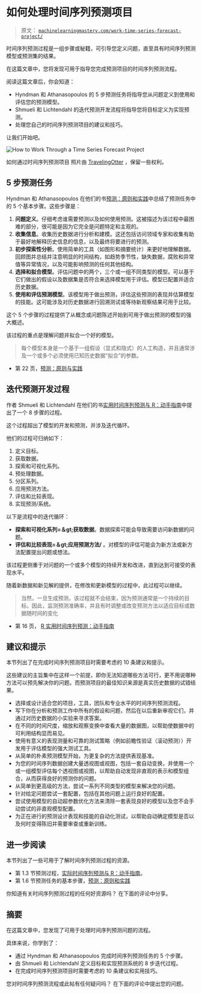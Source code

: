 # 如何处理时间序列预测项目

> 原文： [`machinelearningmastery.com/work-time-series-forecast-project/`](https://machinelearningmastery.com/work-time-series-forecast-project/)

时间序列预测过程是一组步骤或秘籍，可引导您定义问题，直至具有时间序列预测模型或预测集的结果。

在这篇文章中，您将发现可用于指导您完成预测项目的时间序列预测流程。

阅读这篇文章后，你会知道：

*   Hyndman 和 Athanasopoulos 的 5 步预测任务将指导您从问题定义到使用和评估您的预测模型。
*   Shmueli 和 Lichtendahl 的迭代预测开发流程将指导您将目标定义为实现预测。
*   处理您自己的时间序列预测项目的建议和技巧。

让我们开始吧。

![How to Work Through a Time Series Forecast Project](img/b9cc2dc624f0a6e7e4da7dc2f492d22d.jpg)

如何通过时间序列预测项目
照片由 [TravelingOtter](https://www.flickr.com/photos/travelingotter/1484904858/) ，保留一些权利。

## 5 步预测任务

Hyndman 和 Athanasopoulos 在他们的书[预测：原则和实践](http://www.amazon.com/dp/0987507109?tag=inspiredalgor-20)中总结了预测任务中的 5 个基本步骤。这些步骤是：

1.  **问题定义**。仔细考虑谁需要预测以及如何使用预测。这被描述为该过程中最困难的部分，很可能是因为它完全是问题特定和主观的。
2.  **收集信息**。收集历史数据进行分析和建模。这还包括访问领域专家和收集有助于最好地解释历史信息的信息，以及最终将要进行的预测。
3.  **初步探索性分析**。使用简单的工具（如图形和摘要统计）来更好地理解数据。回顾图并总结并注意明显的时间结构，如趋势季节性，缺失数据，腐败和异常值等异常情况，以及可能影响预测的任何其他结构。
4.  **选择和拟合模型**。评估问题中的两个，三个或一组不同类型的模型。可以基于它们做出的假设以及数据集是否符合来选择模型用于评估。模型已配置并适合历史数据。
5.  **使用和评估预测模型**。该模型用于做出预测，评估这些预测的表现并估算模型的技能。这可能涉及对历史数据进行回溯测试或等待新观察结果可用于比较。

这个 5 个步骤的过程提供了从概念或问题陈述开始到可用于做出预测的模型的强大概述。

该过程的重点是理解问题并拟合一个好的模型。

> 每个模型本身是一个基于一组假设（显式和隐式）的人工构造，并且通常涉及一个或多个必须使用已知历史数据“拟合”的参数。

- 第 22 页，[预测：原则与实践](http://www.amazon.com/dp/0987507109?tag=inspiredalgor-20)

## 迭代预测开发过程

作者 Shmueli 和 Lichtendahl 在他们的书[实用时间序列预测与 R：动手指南](http://www.amazon.com/dp/0997847913?tag=inspiredalgor-20)中提出了一个 8 步骤的过程。

这个过程超出了模型的开发和预测，并涉及迭代循环。

他们的过程可归纳如下：

1.  定义目标。
2.  获取数据。
3.  探索和可视化系列。
4.  预处理数据。
5.  分区系列。
6.  应用预测方法。
7.  评估和比较表现。
8.  实现预测/系统。

以下是流程中的迭代循环：

*   **探索和可视化系列=＆gt;获取数据**。数据探索可能会导致需要访问新数据的问题。
*   **评估和比较表现=＆gt;应用预测方法/** 。对模型的评估可能会为新方法或新方法配置提出问题或想法。

该过程更侧重于对问题的一个或多个模型的持续开发和改进，直到达到可接受的表现水平。

随着新数据和新见解的提供，在修改和更新模型的过程中，此过程可以继续。

> 当然，一旦生成预测，该过程就不会结束，因为预测通常是一个持续的目标。因此，监测预测准确率，并且有时调整或改变预测方法以适应目标或数据随时间的变化

- 第 16 页， [R 实用时间序列预测：动手指南](http://www.amazon.com/dp/0997847913?tag=inspiredalgor-20)

## 建议和提示

本节列出了在完成时间序列预测项目时需要考虑的 10 条建议和提示。

这些建议的主旨集中在这样一个前提，即你无法知道哪些方法可行，更不用说哪种方法可以预先解决你的问题。而预测项目的最佳知识来源是真实历史数据的试错结果。

*   选择或设计适合您的项目，工具，团队和专业水平的时间序列预测流程。
*   写下你在分析和预测工作中所有的假设和问题，然后在以后重新审视它们，并通过对历史数据的小实验来寻求答案。
*   在不同的时间尺度，缩放和观察变换中查看大量的数据图，以帮助使数据中的可利用结构显而易见。
*   使用有意义的表现测量和可靠的测试策略（例如前瞻性验证（滚动预测））开发用于评估模型的强大测试工具。
*   从简单的朴素预测模型开始，为更复杂的方法提供表现基准。
*   为您的时间序列数据创建大量透视图或视图，包括一套自动变换，并使用一个或一组模型评估每个透视图或视图，以帮助自动发现非直观的表示和模型组合，从而获得良好的预测你的问题。
*   从简单到更高级的方法，尝试一系列不同类型的模型来解决您的问题。
*   针对给定问题尝试一套配置，包括在其他问题上运行良好的配置。
*   尝试使用模型的自动超参数优化方法来清除一套表现良好的模型以及您不会手动尝试的非直观模型配置。
*   为正在进行的预测设计表现和技能的自动化测试，以帮助自动确定模型是否以及何时变得陈旧并需要审查或重新训练。

## 进一步阅读

本节列出了一些可用于了解时间序列预测过程的资源。

*   第 1.3 节预测过程，[实际时间序列预测与 R：动手指南](http://www.amazon.com/dp/0997847913?tag=inspiredalgor-20)。
*   第 1.6 节预测任务的基本步骤，[预测：原则和实践](http://www.amazon.com/dp/0987507109?tag=inspiredalgor-20)

你知道有关时间序列预测过程的任何好资源吗？
在下面的评论中分享。

## 摘要

在这篇文章中，您发现了可用于处理时间序列预测问题的流程。

具体来说，你学到了：

*   通过 Hyndman 和 Athanasopoulos 完成时间序列预测任务的 5 个步骤。
*   由 Shmueli 和 Lichtendahl 定义目标和实现预测系统的 8 步迭代过程。
*   在完成时间序列预测项目时需要考虑的 10 条建议和实用技巧。

您对时间序列预测流程或此帖有任何疑问吗？
在下面的评论中提出您的问题。